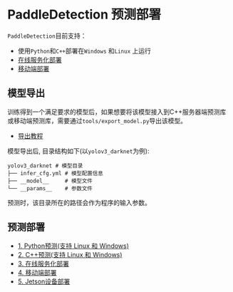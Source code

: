 # PaddleDetection 预测部署

`PaddleDetection`目前支持：
- 使用`Python`和`C++`部署在`Windows` 和`Linux` 上运行
- [在线服务化部署](serving/README.md)
- [移动端部署](https://github.com/PaddlePaddle/Paddle-Lite-Demo)

## 模型导出
训练得到一个满足要求的模型后，如果想要将该模型接入到C++服务器端预测库或移动端预测库，需要通过`tools/export_model.py`导出该模型。

- [导出教程](https://github.com/PaddlePaddle/PaddleDetection/blob/develop/static/docs/advanced_tutorials/deploy/EXPORT_MODEL.md)

模型导出后, 目录结构如下(以`yolov3_darknet`为例):
```
yolov3_darknet # 模型目录
├── infer_cfg.yml # 模型配置信息
├── __model__     # 模型文件
└── __params__    # 参数文件
```

预测时，该目录所在的路径会作为程序的输入参数。

## 预测部署
- [1. Python预测(支持 Linux 和 Windows)](https://github.com/PaddlePaddle/PaddleDetection/blob/develop/static/deploy/python)
- [2. C++预测(支持 Linux 和 Windows)](https://github.com/PaddlePaddle/PaddleDetection/blob/develop/static/deploy/cpp)
- [3. 在线服务化部署](serving/README.md)
- [4. 移动端部署](https://github.com/PaddlePaddle/Paddle-Lite-Demo)
- [5. Jetson设备部署](cpp/docs/Jetson_build.md)
